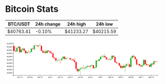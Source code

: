 # Bitcoin Stats

BTC/USDT|24h change|24h high|24h low|
|---|---|---|---|
|$40763.41|-0.10%|$41233.27|$40215.59|

<img src="./chart.svg">

